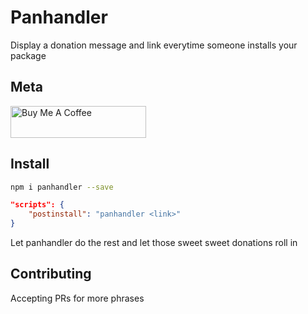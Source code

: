 # Panhandler

Display a donation message and link everytime someone installs your package

## Meta

<a href="https://www.buymeacoffee.com/wGRizSO" target="_blank"><img src="https://cdn.buymeacoffee.com/buttons/default-orange.png" alt="Buy Me A Coffee" style="height: 51px !important;width: 217px !important;" ></a>
## Install

```bash
npm i panhandler --save
```

```json
"scripts": {
    "postinstall": "panhandler <link>"
}
```

Let panhandler do the rest and let those sweet sweet donations roll in

## Contributing

Accepting PRs for more phrases
